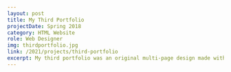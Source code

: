 ```yaml
---
layout: post
title: My Third Portfolio
projectDate: Spring 2018
category: HTML Website
role: Web Designer
img: thirdportfolio.jpg
link: /2021/projects/third-portfolio
excerpt: My third portfolio was an original multi-page design made with HTML and CSS and uses Jekyll.
---
```

